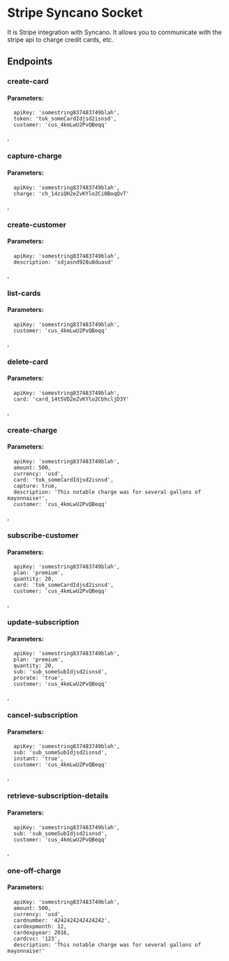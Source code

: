 # Stripe Syncano Socket

It is Stripe integration with Syncano. It allows you to communicate with the stripe api to charge credit cards, etc.

## Endpoints

### create-card

#### Parameters:

      apiKey: 'somestring837483749blah',
      token: 'tok_someCardIdjsd2isnsd',
      customer: 'cus_4kmLwU2PvQBeqq'

,
### capture-charge

#### Parameters:

      apiKey: 'somestring837483749blah',
      charge: 'ch_14ziQH2eZvKYlo2Ci0BoqQvT'

,
### create-customer

#### Parameters:

      apiKey: 'somestring837483749blah',
      description: 'sdjasnd928u8duasd'

,
### list-cards

#### Parameters:

      apiKey: 'somestring837483749blah',
      customer: 'cus_4kmLwU2PvQBeqq'

,
### delete-card

#### Parameters:

      apiKey: 'somestring837483749blah',
      card: 'card_14t5VD2eZvKYlo2CbhcljD3Y'

,
### create-charge

#### Parameters:

      apiKey: 'somestring837483749blah',
      amount: 500,
      currency: 'usd',
      card: 'tok_someCardIdjsd2isnsd',
      capture: true,
      description: 'This notable charge was for several gallons of mayonnaise!',
      customer: 'cus_4kmLwU2PvQBeqq'

,
### subscribe-customer

#### Parameters:

      apiKey: 'somestring837483749blah',
      plan: 'premium',
      quantity: 20,
      card: 'tok_someCardIdjsd2isnsd',
      customer: 'cus_4kmLwU2PvQBeqq'

,
### update-subscription

#### Parameters:

      apiKey: 'somestring837483749blah',
      plan: 'premium',
      quantity: 20,
      sub: 'sub_someSubIdjsd2isnsd',
      prorate: 'true',
      customer: 'cus_4kmLwU2PvQBeqq'

,
### cancel-subscription

#### Parameters:

      apiKey: 'somestring837483749blah',
      sub: 'sub_someSubIdjsd2isnsd',
      instant: 'true',
      customer: 'cus_4kmLwU2PvQBeqq'

,
### retrieve-subscription-details

#### Parameters:

      apiKey: 'somestring837483749blah',
      sub: 'sub_someSubIdjsd2isnsd',
      customer: 'cus_4kmLwU2PvQBeqq'

,
### one-off-charge

#### Parameters:

      apiKey: 'somestring837483749blah',
      amount: 500,
      currency: 'usd',
      cardnumber: '4242424242424242',
      cardexpmonth: 12,
      cardexpyear: 2016,
      cardcvc: '123',
      description: 'This notable charge was for several gallons of mayonnaise!'

